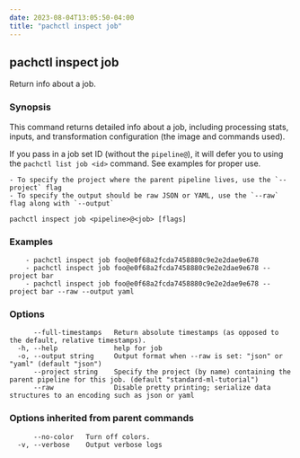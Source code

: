 ```yaml
---
date: 2023-08-04T13:05:50-04:00
title: "pachctl inspect job"
---
```


## pachctl inspect job

Return info about a job.

### Synopsis

This command returns detailed info about a job, including processing stats, inputs, and transformation configuration (the image and commands used). 
 
If you pass in a job set ID (without the `pipeline@`), it will defer you to using the `pachctl list job <id>` command. See examples for proper use. 
 
	- To specify the project where the parent pipeline lives, use the `--project` flag 
	- To specify the output should be raw JSON or YAML, use the `--raw` flag along with `--output`

```
pachctl inspect job <pipeline>@<job> [flags]
```

### Examples

```
	- pachctl inspect job foo@e0f68a2fcda7458880c9e2e2dae9e678 
	- pachctl inspect job foo@e0f68a2fcda7458880c9e2e2dae9e678 --project bar 
	- pachctl inspect job foo@e0f68a2fcda7458880c9e2e2dae9e678 --project bar --raw --output yaml 

```

### Options

```
      --full-timestamps   Return absolute timestamps (as opposed to the default, relative timestamps).
  -h, --help              help for job
  -o, --output string     Output format when --raw is set: "json" or "yaml" (default "json")
      --project string    Specify the project (by name) containing the parent pipeline for this job. (default "standard-ml-tutorial")
      --raw               Disable pretty printing; serialize data structures to an encoding such as json or yaml
```

### Options inherited from parent commands

```
      --no-color   Turn off colors.
  -v, --verbose    Output verbose logs
```

